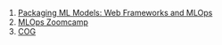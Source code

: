 1. [Packaging ML Models: Web Frameworks and MLOps](https://neptune.ai/blog/packaging-ml-models)
2. [MLOps Zoomcamp](https://github.com/DataTalksClub/mlops-zoomcamp)
3. [COG](https://github.com/replicate/cog)
